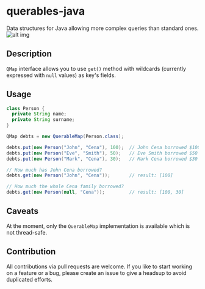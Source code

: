 # querables-java
Data structures for Java allowing more complex queries than standard ones. ![alt img](https://travis-ci.org/Querables/querables-java.svg?branch=master)

## Description
`QMap` interface allows you to use `get()` method with wildcards (currently expressed with `null` values) as key's fields.

## Usage
```java
class Person {
  private String name;
  private String surname;
}

QMap debts = new QuerableMap(Person.class);

debts.put(new Person("John", "Cena"), 100);  // John Cena borrowed $100
debts.put(new Person("Eve", "Smith"), 50);   // Eve Smith borrowed $50
debts.put(new Person("Mark", "Cena"), 30);   // Mark Cena borrowed $30

// How much has John Cena borrowed?
debts.get(new Person("John", "Cena"));       // result: [100]

// How much the whole Cena family borrowed?
debts.get(new Person(null, "Cena"));         // result: [100, 30]
```

## Caveats
At the moment, only the `QuerableMap` implementation is available which is not thread-safe.

## Contribution
All contributions via pull requests are welcome. If you like to start working on a feature or a bug, please create an issue to give a headsup to avoid duplicated efforts.

